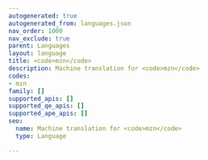 ```yaml
---
autogenerated: true
autogenerated_from: languages.json
nav_order: 1000
nav_exclude: true
parent: Languages
layout: language
title: <code>mzn</code>
description: Machine translation for <code>mzn</code>
codes:
- mzn
family: []
supported_apis: []
supported_qe_apis: []
supported_ape_apis: []
seo:
  name: Machine translation for <code>mzn</code>
  type: Language

---
```


